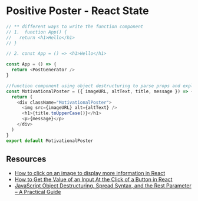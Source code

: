 # Positive Poster - React State

```javascript
// ** different ways to write the function component
// 1.  function App() {
//   return <h1>Hello</h1>
// }

// 2. const App = () => <h1>Hello</h1>

const App = () => {
  return <PostGenerator />
}
```

```javascript
//function component using object destructuring to parse props and explicit return
const MotivationalPoster = ({ imageURL, altText, title, message }) => {
  return (
    <div className="MotivationalPoster">
      <img src={imageURL} alt={altText} />
      <h1>{title.toUpperCase()}</h1>
      <p>{message}</p>
    </div>
  )
}
export default MotivationalPoster
```


## Resources
- [How to click on an image to display more information in React](https://medium.com/@nsteadman/how-to-click-on-an-image-to-display-more-information-in-react-e1ac73113d95)
- [How to Get the Value of an Input At the Click of a Button in React](https://javascript.plainenglish.io/react-get-input-value-on-button-click-aceb59fb6217)
- [JavaScript Object Destructuring, Spread Syntax, and the Rest Parameter – A Practical Guide](https://www.freecodecamp.org/news/javascript-object-destructuring-spread-operator-rest-parameter/)
